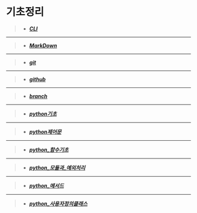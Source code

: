 # **기초정리**
>- _**[CLI](MarkDown/CLI.md)**_
---
>- _**[MarkDown](MarkDown/markdown.md)**_
---
>- _**[git](git_github/git.md)**_
---
>- _**[github](git_github/github.md)**_
---
>- _**[branch](git_github/branch.md)**_
---
>- _**[python기초](python/01_python_기초.md)**_
---
>- _**[python제어문](python/02_python_제어문.md)**_
---
>- _**[python_함수기초](python/03_python_함수기초.md)**_
---
>- _**[python_모듈과_예외처리](python/04_python_모듈과_예외처리.md)**_
---
>- _**[python_메서드](python/05_python_메서드.md)**_
---
>- _**[python_사용자정의클래스](python/06_python_사용자정의클래스.md)**_
